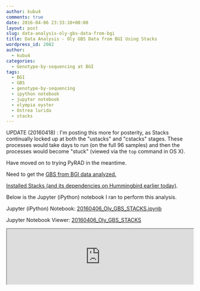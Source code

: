 ```yaml
---
author: kubu4
comments: true
date: 2016-04-06 23:33:10+00:00
layout: post
slug: data-analysis-oly-gbs-data-from-bgi
title: Data Analysis - Oly GBS Data from BGI Using Stacks
wordpress_id: 2082
author:
  - kubu4
categories:
  - Genotype-by-sequencing at BGI
tags:
  - BGI
  - GBS
  - genotype-by-sequencing
  - ipython notebook
  - jupyter notebook
  - olympia oyster
  - Ostrea lurida
  - stacks
---
```


UPDATE (20160418) : I'm posting this more for posterity, as Stacks continually locked up at both the "ustacks" and "cstacks" stages. These processes would take days to run (on the full 96 samples) and then the processes would become "stuck" (viewed via the `top` command in OS X).

Have moved on to trying PyRAD in the meantime.

Need to get the [GBS from BGI data analyzed.](https://github.com/RobertsLab/project-olympia.oyster-genomic/wiki/Genotype-by-sequencing-November-2015)

[Installed Stacks (and its dependencies on Hummingbird earlier today)](2016/04/06/software-install-samtools-0-1-19-and-stacks-1-37.html).

Below is the Jupyter (iPython) notebook I ran to perform this analysis.

Jupyter (iPython) Notebook: [20160406_Oly_GBS_STACKS.ipynb](https://eagle.fish.washington.edu/Arabidopsis/iPythonNotebooks/20160406_Oly_GBS_STACKS.ipynb)

Jupyter Notebook Viewer: [20160406_Oly_GBS_STACKS](https://nbviewer.jupyter.org/url/eagle.fish.washington.edu/Arabidopsis/iPythonNotebooks/20160406_Oly_GBS_STACKS.ipynb)
<iframe src="https://nbviewer.jupyter.org/url/eagle.fish.washington.edu/Arabidopsis/iPythonNotebooks/20160406_Oly_GBS_STACKS.ipynb" width="100%" same_height_as="window" scrolling="yes"></iframe>
